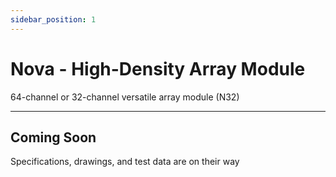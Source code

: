 ```yaml
---
sidebar_position: 1
---
```


# Nova - High-Density Array Module

64-channel or 32-channel versatile array module (N32)

---

## Coming Soon

Specifications, drawings, and test data are on their way